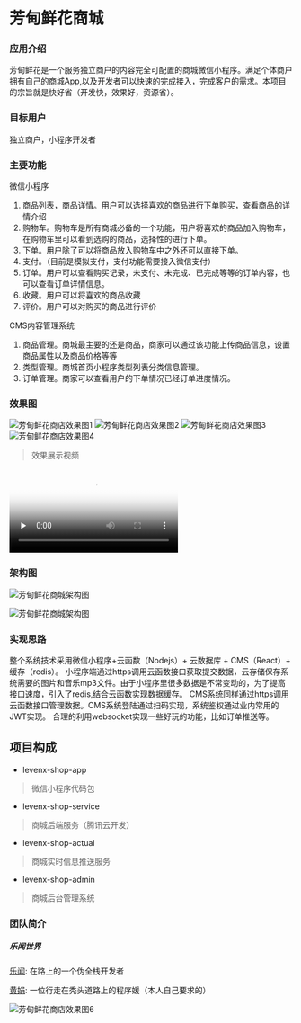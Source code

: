# 芳甸鲜花商城

### 应用介绍 

芳甸鲜花是一个服务独立商户的内容完全可配置的商城微信小程序。满足个体商户拥有自己的商城App,以及开发者可以快速的完成接入，完成客户的需求。本项目的宗旨就是快好省（开发快，效果好，资源省）。

### 目标用户

独立商户，小程序开发者

### 主要功能

微信小程序

1. 商品列表，商品详情。用户可以选择喜欢的商品进行下单购买，查看商品的详情介绍
2. 购物车。购物车是所有商城必备的一个功能，用户将喜欢的商品加入购物车，在购物车里可以看到选购的商品，选择性的进行下单。
3. 下单。用户除了可以将商品放入购物车中之外还可以直接下单。
4. 支付。（目前是模拟支付，支付功能需要接入微信支付）
5. 订单。用户可以查看购买记录，未支付、未完成、已完成等等的订单内容，也可以查看订单详情信息。
6. 收藏。用户可以将喜欢的商品收藏
7. 评价。用户可以对购买的商品进行评价

CMS内容管理系统

1. 商品管理。商城最主要的还是商品，商家可以通过该功能上传商品信息，设置商品属性以及商品价格等等
2. 类型管理。商城首页小程序类型列表分类信息管理。
3. 订单管理。商家可以查看用户的下单情况已经订单进度情况。

### 效果图
![ 芳甸鲜花商店效果图1](docs/images/1.png)
![ 芳甸鲜花商店效果图2](docs/images/2.png)
![ 芳甸鲜花商店效果图3](docs/images/3.png)
![ 芳甸鲜花商店效果图4](docs/images/4.png)

> 效果展示视频

<video id="video" controls="" preload="none" poster="docs/images/1.png">
      <source src="http://m.v.qq.com/play/play.html?vid=j3153s6ejox&url_from=share&second_share=0&share_from=copy&pgid=page_smallvideo_immersive&mod_id=sp_immersive_poster" type="video/mp4">
      </video>

### 架构图
![ 芳甸鲜花商城架构图](docs/images/6.png)

![ 芳甸鲜花商城架构图](docs/images/7.png)

### 实现思路
整个系统技术采用微信小程序+云函数（Nodejs）+ 云数据库 + CMS（React）+ 缓存（redis）。
小程序端通过https调用云函数接口获取提交数据，云存储保存系统需要的图片和音乐mp3文件。由于小程序里很多数据是不常变动的，为了提高接口速度，引入了redis,结合云函数实现数据缓存。
CMS系统同样通过https调用云函数接口管理数据。CMS系统登陆通过扫码实现，系统鉴权通过业内常用的JWT实现。
合理的利用websocket实现一些好玩的功能，比如订单推送等。

## 项目构成

- levenx-shop-app

> 微信小程序代码包

- levenx-shop-service

> 商城后端服务（腾讯云开发）

- levenx-shop-actual

> 商城实时信息推送服务

- levenx-shop-admin

> 商城后台管理系统


### 团队简介
##### 乐闻世界        

[乐闻](https://github.com/levenx): 在路上的一个伪全栈开发者    

[黄娟](https://github.com/ing-code): 一位行走在秃头道路上的程序媛（本人自己要求的）    

![芳甸鲜花商店效果图6 ](docs/images/5.gif)


